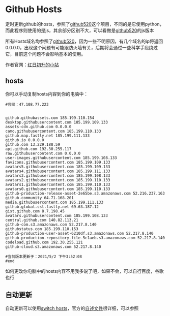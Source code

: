 # Github Hosts
定时更新github的hosts，参照了[github520](/521xueweihan/GitHub520)这个项目，不同的是它使用python，而此程序则使用的是js，其余部分区别不大，可以看做是[github520](/521xueweihan/GitHub520)的js版本

所有Hosts域名均参照了[github520](/521xueweihan/GitHub520)，因为一些不明原因，有几个域名的ip将返回0.0.0.0，出现这个问题有可能跟防火墙有关，后期将会通过一些科学手段绕过它，目前这个问题不会影响基本的使用。

作者官网：[红日初升的小站](http://47.108.77.223)

## hosts

你可以手动复制hosts内容到你的电脑中：

```
#官网：47.108.77.223


github.githubassets.com 185.199.110.154
desktop.githubusercontent.com 185.199.109.133
assets-cdn.github.com 0.0.0.0
camo.githubusercontent.com 185.199.110.133
github.map.fastly.net 185.199.111.133
github.io 0.0.0.0
github.com 13.229.188.59
api.github.com 192.30.255.117
raw.githubusercontent.com 0.0.0.0
user-images.githubusercontent.com 185.199.108.133
favicons.githubusercontent.com 185.199.109.133
avatars5.githubusercontent.com 185.199.109.133
avatars4.githubusercontent.com 185.199.111.133
avatars3.githubusercontent.com 185.199.108.133
avatars2.githubusercontent.com 185.199.110.133
avatars1.githubusercontent.com 185.199.110.133
avatars0.githubusercontent.com 185.199.110.133
github-production-release-asset-2e65be.s3.amazonaws.com 52.216.237.163
github.community 64.71.168.201
media.githubusercontent.com 185.199.111.133
github.global.ssl.fastly.net 69.63.187.12
gist.github.com 8.7.198.45
avatars.githubusercontent.com 185.199.108.133
central.github.com 140.82.113.21
github-com.s3.amazonaws.com 52.217.8.140
githubstatus.com 185.199.110.153
github-production-user-asset-6210df.s3.amazonaws.com 52.217.8.140
github-production-repository-file-5c1aeb.s3.amazonaws.com 52.217.8.140
codeload.github.com 192.30.255.121
github-cloud.s3.amazonaws.com 52.217.8.140

#当前版本更新于：2021/5/2 下午3:52:08
#end
```

如何更改你电脑中的hosts内容不用我多说了吧，如果不会，可以自行百度，谷歌也行

## 自动更新

自动更新可以使用[switch hosts](/oldj/SwitchHosts)，官方的[自述文件](https://github.com/oldj/SwitchHosts#readme)很详细，可以参照

